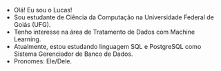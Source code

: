 -  Olá! Eu sou o Lucas!
-  Sou estudante de Ciência da Computação na Universidade Federal de Goiás (UFG).
-  Tenho interesse na área de Tratamento de Dados com Machine Learning.
-  Atualmente, estou estudando linguagem SQL e PostgreSQL como Sistema Gerenciador de Banco de Dados.
-  Pronomes: Ele/Dele.

  <div
    <img height="180em" src="(https://github-readme-stats.vercel.app/api?username=lucasanso&show_icons=true&theme=radical)"/>
  </div>
